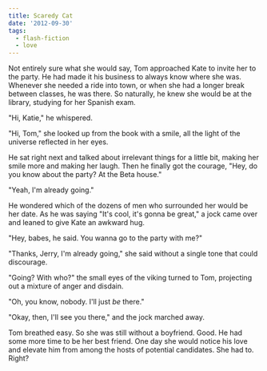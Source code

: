 ```yaml
---
title: Scaredy Cat
date: '2012-09-30'
tags:
  - flash-fiction
  - love
---
```


Not entirely sure what she would say, Tom approached Kate to invite her to the
party. He had made it his business to always know where she was. Whenever she
needed a ride into town, or when she had a longer break between classes, he was
there. So naturally, he knew she would be at the library, studying for her
Spanish exam.

<!-- truncate -->

"Hi, Katie," he whispered.

"Hi, Tom," she looked up from the book with a smile, all the light of the
universe reflected in her eyes.

He sat right next and talked about irrelevant things for a little bit, making
her smile more and making her laugh. Then he finally got the courage, "Hey, do
you know about the party? At the Beta house."

"Yeah, I'm already going."

He wondered which of the dozens of men who surrounded her would be her date. As
he was saying "It's cool, it's gonna be great," a jock came over and leaned to
give Kate an awkward hug.

"Hey, babes, he said. You wanna go to the party with me?"

"Thanks, Jerry, I'm already going," she said without a single tone that could
discourage.

"Going? With who?" the small eyes of the viking turned to Tom, projecting out a
mixture of anger and disdain.

"Oh, you know, nobody. I'll just _be_ there."

"Okay, then, I'll see you there," and the jock marched away.

Tom breathed easy. So she was still without a boyfriend. Good. He had some more
time to be her best friend. One day she would notice his love and elevate him
from among the hosts of potential candidates. She had to. Right?
